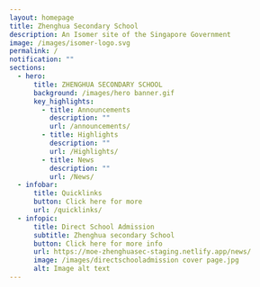 ```yaml
---
layout: homepage
title: Zhenghua Secondary School
description: An Isomer site of the Singapore Government
image: /images/isomer-logo.svg
permalink: /
notification: ""
sections:
  - hero:
      title: ZHENGHUA SECONDARY SCHOOL
      background: /images/hero banner.gif
      key_highlights:
        - title: Announcements
          description: ""
          url: /announcements/
        - title: Highlights
          description: ""
          url: /Highlights/
        - title: News
          description: ""
          url: /News/
  - infobar:
      title: Quicklinks
      button: Click here for more
      url: /quicklinks/
  - infopic:
      title: Direct School Admission
      subtitle: Zhenghua secondary School
      button: Click here for more info
      url: https://moe-zhenghuasec-staging.netlify.app/news/
      image: /images/directschooladmission cover page.jpg
      alt: Image alt text
---
```

